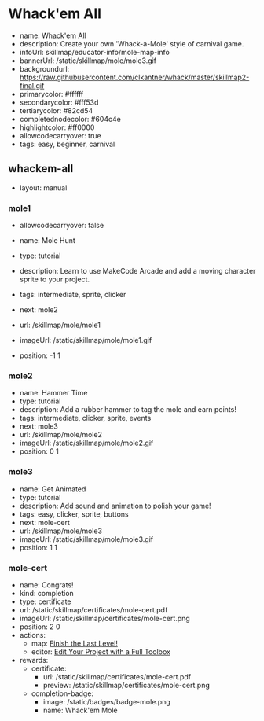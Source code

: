 # Whack'em All
* name: Whack'em All
* description: Create your own 'Whack-a-Mole' style of carnival game.
* infoUrl: skillmap/educator-info/mole-map-info
* bannerUrl: /static/skillmap/mole/mole3.gif
* backgroundurl: https://raw.githubusercontent.com/clkantner/whack/master/skillmap2-final.gif
* primarycolor: #ffffff
* secondarycolor: #fff53d
* tertiarycolor: #82cd54
* completednodecolor: #604c4e
* highlightcolor: #ff0000
* allowcodecarryover: true
* tags: easy, beginner, carnival


## whackem-all
* layout: manual


### mole1
* allowcodecarryover: false

* name: Mole Hunt
* type: tutorial
* description: Learn to use MakeCode Arcade and add a moving character sprite to your project.
* tags: intermediate, sprite, clicker
* next: mole2
* url: /skillmap/mole/mole1
* imageUrl: /static/skillmap/mole/mole1.gif
* position: -1 1



### mole2
* name: Hammer Time
* type: tutorial
* description: Add a rubber hammer to tag the mole and earn points!
* tags: intermediate, clicker, sprite, events
* next: mole3
* url: /skillmap/mole/mole2
* imageUrl: /static/skillmap/mole/mole2.gif
* position: 0 1


### mole3
* name: Get Animated
* type: tutorial
* description: Add sound and animation to polish your game!
* tags: easy, clicker, sprite, buttons
* next: mole-cert
* url: /skillmap/mole/mole3
* imageUrl: /static/skillmap/mole/mole3.gif
* position: 1 1




### mole-cert
* name: Congrats!
* kind: completion
* type: certificate
* url: /static/skillmap/certificates/mole-cert.pdf
* imageUrl: /static/skillmap/certificates/mole-cert.png
* position: 2 0
* actions:
    * map: [Finish the Last Level!](/skillmap/mole)
    * editor: [Edit Your Project with a Full Toolbox](/)
* rewards:
    * certificate:
        * url: /static/skillmap/certificates/mole-cert.pdf
        * preview: /static/skillmap/certificates/mole-cert.png
    * completion-badge:
        * image: /static/badges/badge-mole.png
        * name: Whack'em Mole

